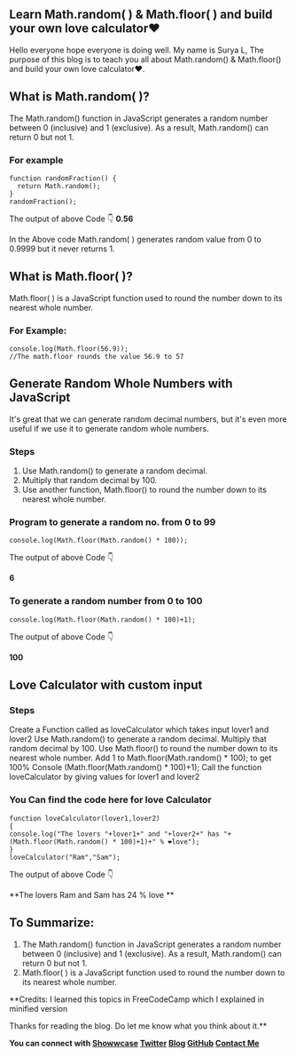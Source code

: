 ## Learn Math.random( ) & Math.floor( ) and build your own love calculator❤

Hello everyone hope everyone is doing well. My name is Surya L, The purpose of this blog is to teach you all about Math.random() & Math.floor() and build your own love calculator❤.

## What is Math.random( )?
The Math.random() function in JavaScript generates a random number between 0 (inclusive) and 1 (exclusive). As a result, Math.random() can return 0 but not 1.

### For example
```
function randomFraction() {
  return Math.random();
}
randomFraction();
```
The output of above Code 👇
**0.56**

In the Above code Math.random( ) generates random value from 0 to 0.9999 but it never returns 1.

## What is Math.floor( )?
Math.floor( ) is a JavaScript function used to round the number down to its nearest whole number.
### For Example:
```
console.log(Math.floor(56.9));
//The math.floor rounds the value 56.9 to 57
```
## Generate Random Whole Numbers with JavaScript
It's great that we can generate random decimal numbers, but it's even more useful if we use it to generate random whole numbers.

### Steps
1. Use Math.random() to generate a random decimal.
2. Multiply that random decimal by 100.
3. Use another function, Math.floor() to round the number down to its nearest whole number.

### Program to generate a random no. from 0 to 99
```
console.log(Math.floor(Math.random() * 100));
```
The output of above Code 👇

**6**

### To generate a random number from 0 to 100
```
console.log(Math.floor(Math.random() * 100)+1);
```
The output of above Code 👇

**100**
## Love Calculator with custom input

### Steps
Create a Function called as loveCalculator which takes input lover1 and lover2
Use Math.random() to generate a random decimal.
Multiply that random decimal by 100.
Use  Math.floor() to round the number down to its nearest whole number.
Add 1 to Math.floor(Math.random() * 100); to get 100%
Console (Math.floor(Math.random() * 100)+1);
Call the function loveCalculator by giving values for lover1 and lover2

### You Can find the code here for love Calculator
```
function loveCalculator(lover1,lover2)
{
console.log("The lovers "+lover1+" and "+lover2+" has "+(Math.floor(Math.random() * 100)+1)+" % ❤love");
}
loveCalculator("Ram","Sam");
```
The output of above Code 👇

**The lovers Ram and Sam has 24 % love **
## To Summarize:
1. The Math.random() function in JavaScript generates a random number between 0 (inclusive) and 1 (exclusive). As a result, Math.random() can return 0 but not 1.
2. Math.floor( ) is a JavaScript function used to round the number down to its nearest whole number.

**Credits: I learned this topics in FreeCodeCamp which I explained in minified version

Thanks for reading the blog. Do let me know what you think about it.**

**You can connect with <a href="https://www.showwcase.com/suryal8991">Showwcase</a>
<a href="https://twitter.com/SURYA_L1998">Twitter</a>
<a href="https://blog.surya-l.com/">Blog</a>
<a href="https://github.com/Surya8991">GitHub</a>
<a href="mailto:contact@surya-l.com">Contact Me</a>**